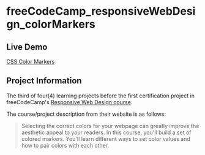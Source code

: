 # freeCodeCamp_responsiveWebDesign_colorMarkers

## Live Demo

[CSS Color Markers](https://dracula27.github.io/freeCodeCamp_responsiveWebDesign_colorMarkers/)

## Project Information

The third of four(4) learning projects before the first certification project in freeCodeCamp's [Responsive Web Design course](https://www.freecodecamp.org/learn/2022/responsive-web-design/).

The course/project description from their website is as follows:

> Selecting the correct colors for your webpage can greatly improve the aesthetic appeal to your readers. In this course, you'll build a set of colored markers. You'll learn different ways to set color values and how to pair colors with each other.
